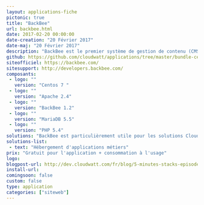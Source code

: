 ```yaml
---
layout: applications-fiche
pictonic: true
title: "BackBee"
url: backbee.html
date: 2017-02-20 00:00:00
date-creation: "20 Février 2017"
date-maj: "20 Février 2017"
description: "BackBee est le premier système de gestion de contenu (CMS) "One-Page-Editing", ce qui signifie que vous pouvez facilement créer et gérer des sites Web tels qu'ils apparaissent sans aucune connaissance technique préalable. La technologie "One-Page-Editing" est un outil qui vous permet d'entrer, d'éditer et de gérer votre site web directement tel qu'il apparaît à vos utilisateurs: Le back office et le front office sont fusionnés. Aujourd'hui, Cloudwatt fournit les outils nécessaires et de lancer votre instance BackBee en quelques minutes et de devenir son maître. La base de déploiement est une instance unique Centos 7 pré-provisionnée avec les serveurs Apache et MariaDB."
github: https://github.com/cloudwatt/applications/tree/master/bundle-centos-backbee
siteofficiel: https://backbee.com/
sitesupport: http://developers.backbee.com/
composants:
 - logo: ""
   version: "Centos 7 "
 - logo: ""
   version: "Apache 2.4"
 - logo: ""
   version: "BackBee 1.2"
 - logo: ""
   version: "MariaDB 5.5"
 - logo: ""
   version: "PHP 5.4" 
solutions: "BackBee est particulièrement utile pour les solutions Cloudwatt suivantes :"
solutions-list: 
 - text: "Hébergement d'applications métiers"
prix: "Gratuit pour l'application + consommation à l'usage"
logo: 
blogpost-url: http://dev.cloudwatt.com/fr/blog/5-minutes-stacks-episode-cinquante-quatre-backbee.html
install-url:
comingsoon: false
custom: false
type: application
categories: ["siteweb"]
---
```

